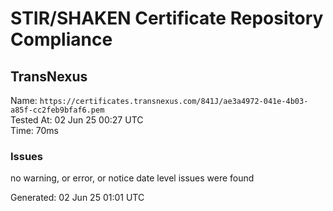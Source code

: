 # STIR/SHAKEN Certificate Repository Compliance

## TransNexus

Name: `https://certificates.transnexus.com/841J/ae3a4972-041e-4b03-a85f-cc2feb9bfaf6.pem`\
Tested At: 02 Jun 25 00:27 UTC\
Time: 70ms

### Issues

no warning, or error, or notice date level issues were found

Generated: 02 Jun 25 01:01 UTC